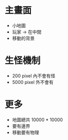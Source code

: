 # 主畫面
- 小地圖
- 玩家 &rarr; 在中間
- 移動的背景

# 生怪機制
- 200 pixel 內不會有怪
- 5000 pixel 外不會有

# 更多
- 地圖總共 10000 * 10000
- 要有邊界
- 移動要有物理
